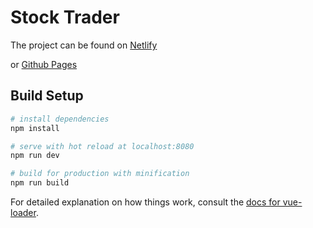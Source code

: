 # Stock Trader

The project can be found on [Netlify](https://stock-trader.netlify.com)

or [Github Pages](https://kissu.github.io/stock-trader)

## Build Setup

``` bash
# install dependencies
npm install

# serve with hot reload at localhost:8080
npm run dev

# build for production with minification
npm run build
```

For detailed explanation on how things work, consult the [docs for vue-loader](http://vuejs.github.io/vue-loader).
